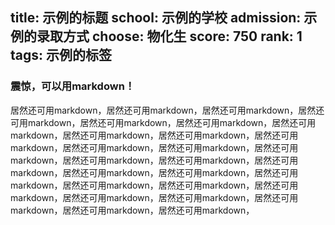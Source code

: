 title: 示例的标题
school: 示例的学校
admission: 示例的录取方式
choose: 物化生
score: 750
rank: 1
tags: 示例的标签
---

### 震惊，可以用markdown！

居然还可用markdown，居然还可用markdown，居然还可用markdown，居然还可用markdown，居然还可用markdown，居然还可用markdown，居然还可用markdown，居然还可用markdown，居然还可用markdown，居然还可用markdown，居然还可用markdown，居然还可用markdown，居然还可用markdown，居然还可用markdown，居然还可用markdown，居然还可用markdown，居然还可用markdown，居然还可用markdown，居然还可用markdown，居然还可用markdown，居然还可用markdown，居然还可用markdown，居然还可用markdown，居然还可用markdown，居然还可用markdown，居然还可用markdown，居然还可用markdown，
